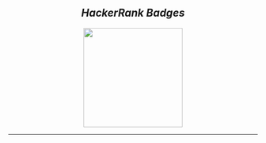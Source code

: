 <h2 align= "center"><em>HackerRank Badges</em></h2>

<div align="center">
  <img height="200" src="https://github.com/shreyjain99/HackerRank-Leetcode/blob/main/src%20files/Screenshot%202024-09-08%20023034.png"/>
</div>

<hr width="100%" size="2">
